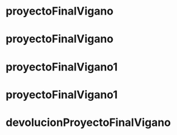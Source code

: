 # proyectoFinalVigano
# proyectoFinalVigano
# proyectoFinalVigano1
# proyectoFinalVigano1
# devolucionProyectoFinalVigano
